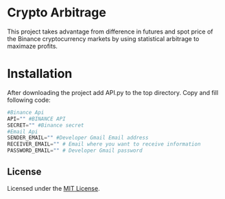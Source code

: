 # Crypto Arbitrage

This project takes advantage from difference in futures and spot price of the Binance cryptocurrency markets by using statistical arbitrage to maximaze profits.

# Installation

After downloading the project add API.py to the top directory. Copy and fill following code:
```python
#Binance Api
API="" #BINANCE API
SECRET="" #Binance secret
#Email Api
SENDER_EMAIL="" #Developer Gmail Email address
RECEIVER_EMAIL="" # Email where you want to receive information
PASSWORD_EMAIL="" # Developer Gmail password
```

## License
Licensed under the [MIT License](LICENSE).